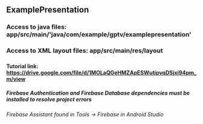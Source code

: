 ## ExamplePresentation
### Access to java files: app/src/main/'java/com/example/gptv/examplepresentation'
### Access to XML layout files: app/src/main/res/layout
###
#### Tutorial link: https://drive.google.com/file/d/1MOLaQGeHMZApESWutipvqDSjxi94pm_m/view

##### Firebase Authentication and Firebase Database dependencies must be installed to resolve project errors 
###### Firebase Assistant found in Tools -> Firebase in Android Studio 
